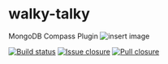 # walky-talky
MongoDB Compass Plugin
![insert image](icon.png)

[![Build status](https://img.shields.io/travis/mongodb-js/awesome-compass.svg)](https://travis-ci.org/mongodb-js/awesome-compass)
[![Issue closure](https://img.shields.io/issuestats/i/github/mongodb-js/awesome-compass.svg)](http://issuestats.com/github/mongodb-js/awesome-compass)
[![Pull closure](https://img.shields.io/issuestats/p/github/mongodb-js/awesome-compass.svg)](http://issuestats.com/github/mongodb-js/awesome-compass)
